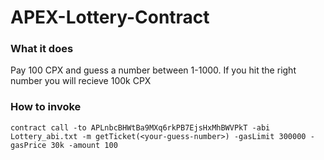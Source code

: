 # APEX-Lottery-Contract
### What it does
Pay 100 CPX and guess a number between 1-1000. If you hit the right number you will recieve 100k CPX

### How to invoke
```
contract call -to APLnbcBHWtBa9MXq6rkPB7EjsHxMhBWVPkT -abi Lottery_abi.txt -m getTicket(<your-guess-number>) -gasLimit 300000 -gasPrice 30k -amount 100
```

